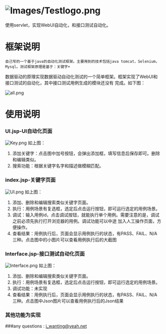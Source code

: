 # ![Images/Testlogo.png](https://github.com/learningperl/autoTest/blob/master/WebContent/static/Images/Testlogo.png)
使用servlet，实现WebUI自动化，和接口测试自动化。


# 框架说明
    自己写的一个基于java的自动化测试框架。主要用到的技术包括java tomcat，Selenium，Mysql。测试框架原理是基于：关键字+
数据驱动的原理实现数据驱动自动化测试的一个简单框架。框架实现了WebUI和接口测试的自动化，其中接口测试用例生成的模块还没有
完成。如下图：

![all.png](https://github.com/learningperl/autoTest/blob/master/%E6%96%87%E6%A1%A3/img/all.png)


# 使用说明
### UI.jsp-UI自动化页面

![Key.png](https://github.com/learningperl/autoTest/blob/master/%E6%96%87%E6%A1%A3/img/Key.png)
如上图：

1. 添加关键字：点击图中加号按钮，会弹出添加框，填写信息后保存即可。删除和编辑类似。
2. 搜索功能：根据关键字名字和描述做模糊匹配。

### index.jsp-关键字页面

![UI.png](https://github.com/learningperl/autoTest/blob/master/%E6%96%87%E6%A1%A3/img/UI.png)
如上图：

1. 添加、删除和编辑搜索类似关键字页面。
2. 执行：用例场景有复选框，选定后点击运行按钮，即可运行选定的用例场景。
3. 调试：输入用例id，点击调试按钮，就能执行单个用例。需要注意的是，调试之前必须先执行打开浏览器的用例。调试功能可以中途
加入人工操作页面，方便操作。
4. 查看结果：用例执行后，页面会显示用例执行的状态，有PASS、FAIL、N/A三种。点击图中的小图片可以查看用例执行后的大截图

### Interface.jsp-接口测试自动化页面

![Interface.png](https://github.com/learningperl/autoTest/blob/master/%E6%96%87%E6%A1%A3/img/Interface.png)
如上图：

1. 添加、删除和编辑搜索类似关键字页面。
2. 执行：用例场景有复选框，选定后点击运行按钮，即可运行选定的用例场景。
3. 调试功能：未实现
4. 查看结果：用例执行后，页面会显示用例执行的状态，有PASS、FAIL、N/A三种。点击图中Json图片可以查看用例执行后的Json结果
 
### 其他功能为实现

###any questions : i_wanting@yeah.net
